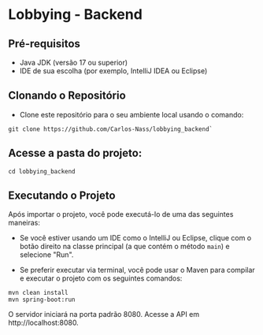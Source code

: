 # Lobbying - Backend

## Pré-requisitos

 * Java JDK (versão 17 ou superior)
 * IDE de sua escolha (por exemplo, IntelliJ IDEA ou Eclipse)
   
## Clonando o Repositório

 * Clone este repositório para o seu ambiente local usando o comando:
```
git clone https://github.com/Carlos-Nass/lobbying_backend`
```

## Acesse a pasta do projeto:
```
cd lobbying_backend
```

## Executando o Projeto

Após importar o projeto, você pode executá-lo de uma das seguintes maneiras:

 * Se você estiver usando um IDE como o IntelliJ ou Eclipse, clique com o botão direito na classe principal (a que contém o método `main`) e selecione "Run".

 * Se preferir executar via terminal, você pode usar o Maven para compilar e executar o projeto com os seguintes comandos:

```
mvn clean install
mvn spring-boot:run
```
O servidor iniciará na porta padrão 8080. Acesse a API em http://localhost:8080.
